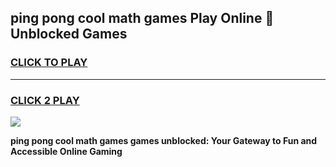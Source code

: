 
## ping pong cool math games Play Online 👋 Unblocked Games
<h3>
<a href="https://news.freeplayer.one?title=ping_pong_cool_math_games&ref=17CMG">CLICK TO PLAY</a></h3>
<hr>

<h3>
<a href="https://news.freeplayer.one?title=ping_pong_cool_math_games&ref=17CMG">CLICK 2 PLAY</a>
  
</h3>

<a href="https://news.freeplayer.one?title=ping_pong_cool_math_games&ref=17CMG/"><img src="https://clearcache.store/games.png"></a>


**ping pong cool math games games unblocked: Your Gateway to Fun and Accessible Online Gaming**
